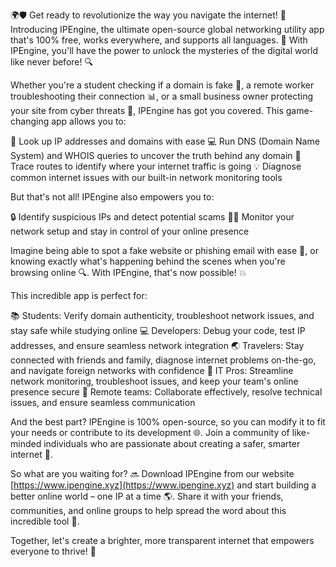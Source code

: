 🌍🛡️ Get ready to revolutionize the way you navigate the internet! 🚀 Introducing IPEngine, the ultimate open-source global networking utility app that's 100% free, works everywhere, and supports all languages. 💬 With IPEngine, you'll have the power to unlock the mysteries of the digital world like never before! 🔍

Whether you're a student checking if a domain is fake 👀, a remote worker troubleshooting their connection 📊, or a small business owner protecting your site from cyber threats 🚫, IPEngine has got you covered. This game-changing app allows you to:

🔧 Look up IP addresses and domains with ease
💻 Run DNS (Domain Name System) and WHOIS queries to uncover the truth behind any domain
📍 Trace routes to identify where your internet traffic is going
💡 Diagnose common internet issues with our built-in network monitoring tools

But that's not all! IPEngine also empowers you to:

🔒 Identify suspicious IPs and detect potential scams
🕵️‍♀️ Monitor your network setup and stay in control of your online presence

Imagine being able to spot a fake website or phishing email with ease 🚫, or knowing exactly what's happening behind the scenes when you're browsing online 🔍. With IPEngine, that's now possible! 💥

This incredible app is perfect for:

📚 Students: Verify domain authenticity, troubleshoot network issues, and stay safe while studying online
💻 Developers: Debug your code, test IP addresses, and ensure seamless network integration
🌏 Travelers: Stay connected with friends and family, diagnose internet problems on-the-go, and navigate foreign networks with confidence
💼 IT Pros: Streamline network monitoring, troubleshoot issues, and keep your team's online presence secure
👥 Remote teams: Collaborate effectively, resolve technical issues, and ensure seamless communication

And the best part? IPEngine is 100% open-source, so you can modify it to fit your needs or contribute to its development 🌐. Join a community of like-minded individuals who are passionate about creating a safer, smarter internet 💪.

So what are you waiting for? 🔜 Download IPEngine from our website [https://www.ipengine.xyz](https://www.ipengine.xyz) and start building a better online world – one IP at a time 🌎. Share it with your friends, communities, and online groups to help spread the word about this incredible tool 💬.

Together, let's create a brighter, more transparent internet that empowers everyone to thrive! 🌟